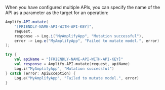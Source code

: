 When you have configured multiple APIs, you can specify the name of the API as a parameter as the target for an operation:

<amplify-block-switcher>
<amplify-block name="Java">

```java
Amplify.API.mutate(
    "[FRIENDLY-NAME-API-WITH-API-KEY]",
    request,
    response -> Log.i("MyAmplifyApp", "Mutation successful"),
    error -> Log.e("MyAmplifyApp", "Failed to mutate model.", error)
);
```

</amplify-block>
<amplify-block name="Kotlin">

```kotlin
try {
    val apiName = "[FRIENDLY-NAME-API-WITH-API-KEY]"
    val response = Amplify.API.mutate(request, apiName)
    Log.i("MyAmplifyApp", "Mutation successful")
} catch (error: ApiException) {
    Log.e("MyAmplifyApp", "Failed to mutate model.", error)
}
```

</amplify-block>
</amplify-block-switcher>
